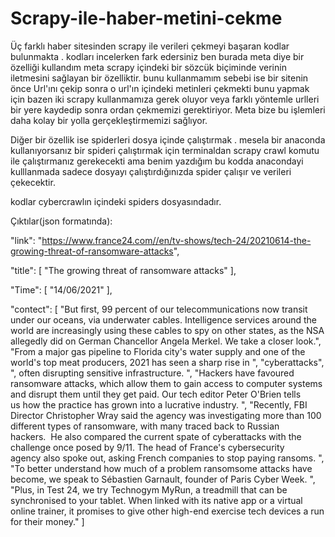# Scrapy-ile-haber-metini-cekme
Üç farklı haber sitesinden scrapy ile  verileri çekmeyi başaran kodlar bulunmakta . 
kodları incelerken fark edersiniz ben burada meta diye bir özelliği kullandım
meta scrapy içindeki bir sözcük biçiminde verinin iletmesini sağlayan bir özelliktir. bunu kullanmamım sebebi ise 
bir sitenin önce Url'ını çekip sonra o url'ın içindeki metinleri çekmekti bunu yapmak için bazen iki scrapy kullanmamıza gerek 
oluyor veya farklı yöntemle urlleri bir yere kaydedip sonra ordan çekmemizi gerektiriyor. Meta bize bu işlemleri daha kolay bir yolla
gerçekleştirmemizi sağlıyor.

Diğer bir özellik ise spiderleri dosya içinde çalıştırmak . mesela bir anaconda kullanıyorsanız bir spideri çalıştırmak için terminaldan scrapy crawl komutu ile çalıştırmanız gerekecekti ama benim yazdığım bu kodda anacondayi kulllanmada sadece dosyayı çalıştırdığınızda spider çalışır ve verileri çekecektir.

kodlar cybercrawlın içindeki spiders dosyasındadır.  

Çıktılar(json formatında):



"link": "https://www.france24.com//en/tv-shows/tech-24/20210614-the-growing-threat-of-ransomware-attacks",  






  "title": [
    "The growing threat of ransomware attacks"
  ], 
  
  
     
  "Time": [
    "14/06/2021"
  ],
  
  
  
  
    
  "contect": [
    "But first, 99 percent of our telecommunications now transit under our oceans, via underwater cables. Intelligence services around the world are increasingly using these cables to spy on other states, as the NSA allegedly did on German Chancellor Angela Merkel. We take a closer look.",
    "From a major gas pipeline to Florida city's water supply and one of the world's top meat producers, 2021 has seen a sharp rise in ",
    "cyberattacks",
    ", often disrupting sensitive infrastructure. ",
    "Hackers have favoured ransomware attacks, which allow them to gain access to computer systems and disrupt them until they get paid. Our tech editor Peter O'Brien tells us how the practice has grown into a lucrative industry. ",
    "Recently, FBI Director Christopher Wray said the agency was investigating more than 100 different types of ransomware, with many traced back to Russian hackers.  He also compared the current spate of cyberattacks with the challenge once posed by 9/11. The head of France's cybersecurity agency also spoke out, asking French companies to stop paying ransoms. ",
    "To better understand how much of a problem ransomsome attacks have become, we speak to Sébastien Garnault, founder of Paris Cyber Week. ",
    "Plus, in Test 24, we try Technogym MyRun, a treadmill that can be synchronised to your tablet. When linked with its native app or a virtual online trainer, it promises to give other high-end exercise tech devices a run for their money."
  ]

